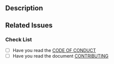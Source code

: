 <!--Please read the [Code of Conduct](https://github.com/lumeland/lume/blob/master/CODE_OF_CONDUCT.md)-->

## Description

<!-- Write a brief description of the changes introduced by this PR -->

## Related Issues

<!--
  Link to the issue that is fixed by this PR (if there is one)
  e.g. Fixes #1234, Addresses #1234, Related to #1234, etc.
-->

### Check List

- [ ] Have you read the
      [CODE OF CONDUCT](https://github.com/lumeland/lume/blob/master/CODE_OF_CONDUCT.md)
- [ ] Have you read the document
      [CONTRIBUTING](https://github.com/lumeland/lume/blob/master/CONTRIBUTING.md)
